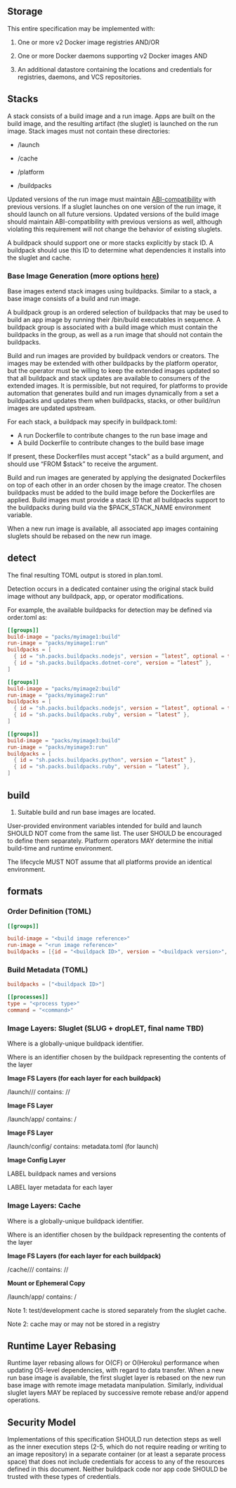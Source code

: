 ## Storage

This entire specification may be implemented with:

1. One or more v2 Docker image registries AND/OR

2. One or more Docker daemons supporting v2 Docker images AND

3. An additional datastore containing the locations and credentials for registries, daemons, and VCS repositories.

## Stacks

A stack consists of a build image and a run image. Apps are built on the build image, and the resulting artifact (the sluglet) is launched on the run image. Stack images must not contain these directories:

* /launch

* /cache

* /platform

* /buildpacks

Updated versions of the run image must maintain [ABI](https://en.wikipedia.org/wiki/Application_binary_interface)[-compatibility](https://en.wikipedia.org/wiki/Application_binary_interface) with previous versions. If a sluglet launches on one version of the run image, it should launch on all future versions. Updated versions of the build image should maintain ABI-compatibility with previous versions as well, although violating this requirement will not change the behavior of existing sluglets.

A buildpack should support one or more stacks explicitly by stack ID. A buildpack should use this ID to determine what dependencies it installs into the sluglet and cache.

### Base Image Generation (more options [here](https://docs.google.com/document/d/13OUWn8-ZNJwFjklJJ462_zvtHdTGUaYtUuhjlXO0QJQ/edit#))

Base images extend stack images using buildpacks. Similar to a stack, a base image consists of a build and run image.

A buildpack group is an ordered selection of buildpacks that may be used to build an app image by running their /bin/build executables in sequence. A buildpack group is associated with a build image which must contain the buildpacks in the group, as well as a run image that should not contain the buildpacks.

Build and run images are provided by buildpack vendors or creators. The images may be extended with other buildpacks by the platform operator, but the operator must be willing to keep the extended images updated so that all buildpack and stack updates are available to consumers of the extended images. It is permissible, but not required, for platforms to provide automation that generates build and run images dynamically from a set a buildpacks and updates them when buildpacks, stacks, or other build/run images are updated upstream.

For each stack, a buildpack may specify in buildpack.toml:

- A run Dockerfile to contribute changes to the run base image and
- A build Dockerfile to contribute changes to the build base image


If present, these Dockerfiles must accept "stack" as a build argument, and should use “FROM $stack” to receive the argument.

Build and run images are generated by applying the designated Dockerfiles on top of each other in an order chosen by the image creator. The chosen buildpacks must be added to the build image before the Dockerfiles are applied. Build images must provide a stack ID that all buildpacks support to the buildpacks during build via the $PACK_STACK_NAME environment variable.

When a new run image is available, all associated app images containing sluglets should be rebased on the new run image.

## detect

The final resulting TOML output is stored in plan.toml.

Detection occurs in a dedicated container using the original stack build image without any buildpack, app, or operator modifications.


For example, the available buildpacks for detection may be defined via order.toml as:

```toml
[[groups]]
build-image = "packs/myimage1:build"
run-image = "packs/myimage1:run"
buildpacks = [
  { id = "sh.packs.buildpacks.nodejs", version = “latest”, optional = true },
  { id = "sh.packs.buildpacks.dotnet-core", version = “latest” },
]

[[groups]]
build-image = "packs/myimage2:build"
run-image = "packs/myimage2:run"
buildpacks = [
  { id = "sh.packs.buildpacks.nodejs", version = “latest”, optional = true },
  { id = "sh.packs.buildpacks.ruby", version = “latest” },
]

[[groups]]
build-image = "packs/myimage3:build"
run-image = "packs/myimage3:run"
buildpacks = [
  { id = "sh.packs.buildpacks.python", version = “latest” },
  { id = "sh.packs.buildpacks.ruby", version = “latest” },
]
```


## build

1. Suitable build and run base images are located.

User-provided environment variables intended for build and launch SHOULD NOT come from the same list.
The user SHOULD be encouraged to define them separately.
Platform operators MAY determine the initial build-time and runtime environment.

The lifecycle MUST NOT assume that all platforms provide an identical environment.

## formats

### Order Definition (TOML)

```toml
[[groups]]

build-image = "<build image reference>"
run-image = "<run image reference>"
buildpacks = [{id = "<buildpack ID>", version = "<buildpack version>", optional = <:bool>}]
```

### Build Metadata (TOML)
```toml
buildpacks = ["<buildpack ID>"]

[[processes]]
type = "<process type>"
command = "<command>"
```

### Image Layers: Sluglet (SLUG + dropLET, final name TBD)

Where <id> is a globally-unique buildpack identifier.

Where <layer> is an identifier chosen by the buildpack representing the contents of the layer

**Image FS Layers (for each layer for each buildpack)**

/launch/<id>/<layer>/		contains: <launch>/<layer>/

**Image FS Layer**

/launch/app/			contains: <app>/

**Image FS Layer**

/launch/config/			contains: metadata.toml (for launch)

**Image Config Layer**

LABEL				buildpack names and versions

LABEL				layer metadata for each layer

### Image Layers: Cache

Where <id> is a globally-unique buildpack identifier.

Where <layer> is an identifier chosen by the buildpack representing the contents of the layer

**Image FS Layers (for each layer for each buildpack)**

/cache/<id>/<layer>/		contains: <cache>/<layer>/

**Mount or Ephemeral Copy**

/launch/app/			contains: <app>/

Note 1: test/development cache is stored separately from the sluglet cache.

Note 2: cache may or may not be stored in a registry

## Runtime Layer Rebasing

Runtime layer rebasing allows for O(CF) or O(Heroku) performance when updating OS-level dependencies, with regard to data transfer. When a new run base image is available, the first sluglet layer is rebased on the new run base image with remote image metadata manipulation. Similarly, individual sluglet layers MAY be replaced by successive remote rebase and/or append operations.

## Security Model

Implementations of this specification SHOULD run detection steps as well as the inner execution steps (2-5, which do not require reading or writing to an image repository) in a separate container (or at least a separate process space) that does not include credentials for access to any of the resources defined in this document. Neither buildpack code nor app code SHOULD be trusted with these types of credentials.
